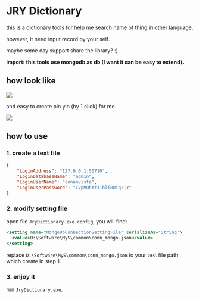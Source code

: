 # JRY Dictionary

this is a dictionary tools for help me search name of thing in other language.

however, it need input record by your self.

maybe some day support share the library? :)

**import: this tools use mongodb as db (I want it can be easy to extend).**

## how look like

![](https://i.imgur.com/LjAi41P.png)

and easy to create pin yin (by 1 click) for me.

![](https://i.imgur.com/S8jieGs.png)

## how to use

### 1. create a text file

``` json
{
    "LoginAddress": "127.0.0.1:50710",
    "LoginDatabaseName": "admin",
    "LoginUserName": "conanvista",
    "LoginUserPassword": "LVpMQhAt31hli8Uiq2Ir"
}
```

### 2. modify setting file

open file `JryDictionary.exe.config`, you will find:

``` xml
<setting name="MongoDbConnectionSettingFile" serializeAs="String">
  <value>D:\Software\MyS\common\conn_mongo.json</value>
</setting>
```

replace `D:\Software\MyS\common\conn_mongo.json` to your text file path which create in step 1.

### 3. enjoy it

run `JryDictionary.exe`. 